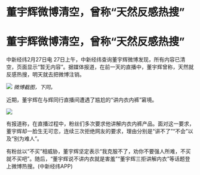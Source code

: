 # 董宇辉微博清空，曾称“天然反感热搜”

# 董宇辉微博清空，曾称“天然反感热搜”

中新经纬2月27日电
27日上午，中新经纬查询董宇辉微博发现，所有内容已清空，页面显示“暂无内容”。据媒体报道，在前一天的直播中，董宇辉曾称，天然就反感热搜，明天就去把微博注销。

![](https://inews.gtimg.com/om_bt/OPqWEi5iyK5Qk2iA7npJtgMLH5cWXKoZ54KA2uSyEdgEYAA/1000)
_微博截图，下同。_

近期，董宇辉在与辉同行直播间遭遇了尴尬的“讲内衣内裤”窘境。

![](https://inews.gtimg.com/om_bt/O94wZ7KpzvBBlxY0WqCAMoHWg6Nc6kFwegf4SIxpdOh8cAA/1000)

有报道称，在直播过程中，粉丝们多次要求他讲解内衣内裤产品。面对这一要求，董宇辉却一脸生无可恋，连续三次拒绝网友的要求，理由分别是“讲不了”“不会”以及“别为难人”。

有粉丝以“不买”相威胁，董宇辉坚定表示“我克服不了，劝你不要强人所难，不买就不买吧”。随后，“董宇辉说不讲内衣就是害羞”“董宇辉三拒讲解内衣”等话题登上微博热搜。(中新经纬APP)

